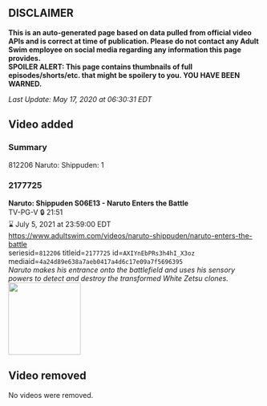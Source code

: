 ## DISCLAIMER
**This is an auto-generated page based on data pulled from official video APIs and is correct at time of publication. Please do not contact any Adult Swim employee on social media regarding any information this page provides.**  
**SPOILER ALERT: This page contains thumbnails of full episodes/shorts/etc. that might be spoilery to you. YOU HAVE BEEN WARNED.**  

_Last Update: May 17, 2020 at 06:30:31 EDT_
## Video added
### Summary
812206 Naruto: Shippuden: 1  
### 2177725
**Naruto: Shippuden S06E13 - Naruto Enters the Battle**  
TV-PG-V 🔒 21:51  
⌛ July 5, 2021 at 23:59:00 EDT  
https://www.adultswim.com/videos/naruto-shippuden/naruto-enters-the-battle  
seriesid=`812206` titleid=`2177725` id=`AXIYnEbPRs3h4hI_X3oz` mediaid=`4a24d89e638a7aeb0417a4d6c17e09a7f5696395`  
_Naruto makes his entrance onto the battlefield and uses his sensory powers to detect and destroy the transformed White Zetsu clones._  
<a href="https://media.cdn.adultswim.com/uploads/20200515/thumbnails/2_20515953106-narutoshippuden_296_NarutoEntersTheBattle.jpg"><img src="https://media.cdn.adultswim.com/uploads/20200515/thumbnails/2_20515953106-narutoshippuden_296_NarutoEntersTheBattle.jpg" height="144px" /></a>
## Video removed
No videos were removed.  
